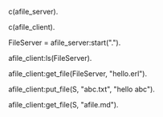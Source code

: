 c(afile_server).

c(afile_client).

FileServer = afile_server:start(".").

afile_client:ls(FileServer).

afile_client:get_file(FileServer, "hello.erl").

afile_client:put_file(S, "abc.txt", "hello abc").    

afile_client:get_file(S, "afile.md").